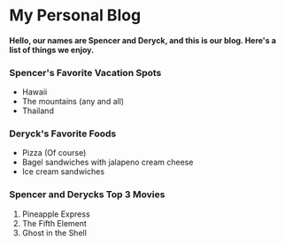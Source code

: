 # My Personal Blog

#### Hello, our names are Spencer and Deryck, and this is our blog. Here's a list of things we enjoy.

### Spencer's Favorite Vacation Spots
* Hawaii
* The mountains (any and all)
* Thailand

### Deryck's Favorite Foods
* Pizza (Of course)
* Bagel sandwiches with jalapeno cream cheese
* Ice cream sandwiches

### Spencer and Derycks Top 3 Movies
1. Pineapple Express
2. The Fifth Element
3. Ghost in the Shell